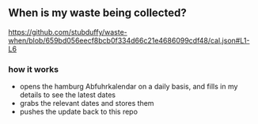 ## When is my waste being collected?
  https://github.com/stubduffy/waste-when/blob/659bd056eecf8bcb0f334d66c21e4686099cdf48/cal.json#L1-L6
  
  ### how it works
  - opens the hamburg Abfuhrkalendar on a daily basis, and fills in my details to see the latest dates
  - grabs the relevant dates and stores them
  - pushes the update back to this repo
  
